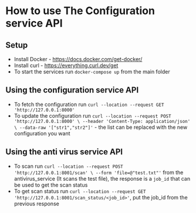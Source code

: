 # How to use The Configuration service API

## Setup
- Install Docker - https://docs.docker.com/get-docker/
- Install curl - https://everything.curl.dev/get
- To start the services run `docker-compose up` from the main folder

## Using the  configuration service API
- To fetch the configuration run `curl --location --request GET 'http://127.0.0.1:8000'`
- To update the configuration run `curl --location --request POST 'http://127.0.0.1:8000' \
--header 'Content-Type: application/json' \
--data-raw '["str1","str2"]'` - the list can be replaced with the new configuration you want

## Using the anti virus service API
- To scan run `curl --location --request POST 'http://127.0.0.1:8001/scan' \
--form 'file=@"test.txt"'` from the antivirus_service (It scans the test file), the response is a `job_id` that can be used to get the scan status
- To get scan status run `curl --location --request GET 'http://127.0.0.1:8001/scan_status/<job_id>'`, put the job_id from the previous response
